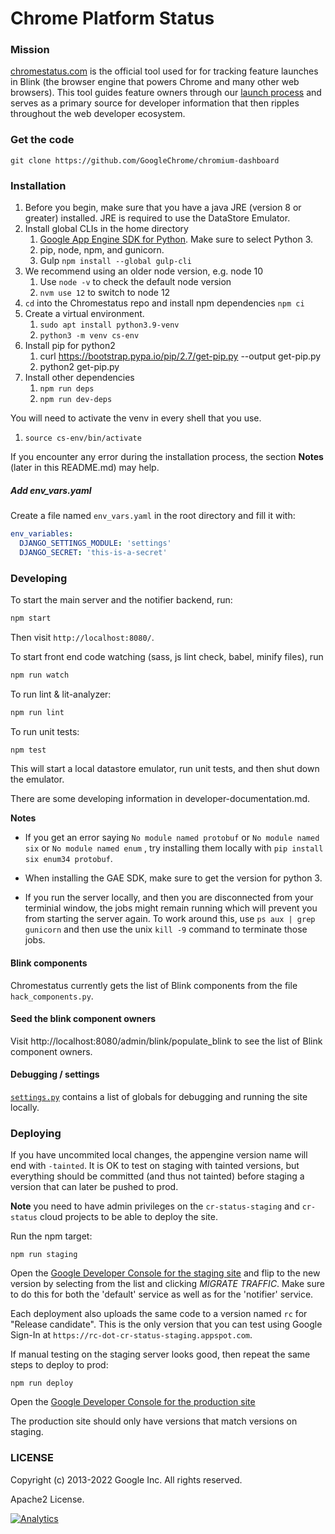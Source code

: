 Chrome Platform Status
==================

### Mission

[chromestatus.com](https://chromestatus.com/) is the official tool used for for tracking feature launches in Blink (the browser engine that powers Chrome and many other web browsers).  This tool guides feature owners through our [launch process](https://www.chromium.org/blink/launching-features/) and serves as a primary source for developer information that then ripples throughout the web developer ecosystem.

### Get the code

    git clone https://github.com/GoogleChrome/chromium-dashboard

### Installation
1. Before you begin, make sure that you have a java JRE (version 8 or greater) installed. JRE is required to use the DataStore Emulator.
1. Install global CLIs in the home directory
    1. [Google App Engine SDK for Python](https://cloud.google.com/appengine/docs/standard/python3/setting-up-environment). Make sure to select Python 3.
    1. pip, node, npm, and gunicorn.
    1. Gulp `npm install --global gulp-cli`
1. We recommend using an older node version, e.g. node 10
    1. Use `node -v` to check the default node version
    2. `nvm use 12` to switch to node 12
3. `cd` into the Chromestatus repo and install npm dependencies `npm ci`
4. Create a virtual environment.
    1. `sudo apt install python3.9-venv`
    1. `python3 -m venv cs-env`
5. Install pip for python2
    1. curl https://bootstrap.pypa.io/pip/2.7/get-pip.py --output get-pip.py
    1. python2 get-pip.py
6. Install other dependencies
    1. `npm run deps`
    1. `npm run dev-deps`

You will need to activate the venv in every shell that you use.
1. `source cs-env/bin/activate`


If you encounter any error during the installation process, the section **Notes** (later in this README.md) may help.

##### Add env_vars.yaml

Create a file named `env_vars.yaml` in the root directory and fill it with:

```yaml
env_variables:
  DJANGO_SETTINGS_MODULE: 'settings'
  DJANGO_SECRET: 'this-is-a-secret'
```

### Developing

To start the main server and the notifier backend, run:

```bash
npm start
```
Then visit `http://localhost:8080/`.

To start front end code watching (sass, js lint check, babel, minify files), run

```bash
npm run watch
```

To run lint & lit-analyzer:

```bash
npm run lint
```

To run unit tests:

```bash
npm test
```

This will start a local datastore emulator, run unit tests, and then shut down the emulator.

There are some developing information in developer-documentation.md.


**Notes**

- If you get an error saying `No module named protobuf` or `No module named six` or `No module named enum` , try installing them locally with `pip install six enum34 protobuf`.

- When installing the GAE SDK, make sure to get the version for python 3.

- If you run the server locally, and then you are disconnected from your terminial window, the jobs might remain running which will prevent you from starting the server again.  To work around this, use `ps aux | grep gunicorn` and then use the unix `kill -9` command to terminate those jobs.


#### Blink components

Chromestatus currently gets the list of Blink components from the file `hack_components.py`.

#### Seed the blink component owners

Visit http://localhost:8080/admin/blink/populate_blink to see the list of Blink component owners.

#### Debugging / settings

[`settings.py`](https://github.com/GoogleChrome/chromium-dashboard/blob/master/settings.py) contains a list
of globals for debugging and running the site locally.

### Deploying

If you have uncommited local changes, the appengine version name will end with `-tainted`.
It is OK to test on staging with tainted versions, but everything should be committed
(and thus not tainted) before staging a version that can later be pushed to prod.

**Note** you need to have admin privileges on the `cr-status-staging` and `cr-status`
cloud projects to be able to deploy the site.

Run the npm target:

    npm run staging

Open the [Google Developer
Console for the staging site](https://console.cloud.google.com/appengine/versions?project=cr-status-staging)
and flip to the new version by selecting from the list and clicking *MIGRATE TRAFFIC*. Make sure to do this for both the 'default' service as well as for the 'notifier' service.

Each deployment also uploads the same code to a version named `rc` for "Release candidate".  This is the only version that you can test using Google Sign-In at `https://rc-dot-cr-status-staging.appspot.com`.

If manual testing on the staging server looks good, then repeat the same steps to deploy to prod:

    npm run deploy

Open the [Google Developer
Console for the production site](https://console.cloud.google.com/appengine/versions?project=cr-status)

The production site should only have versions that match versions on staging.

### LICENSE

Copyright (c) 2013-2022 Google Inc. All rights reserved.

Apache2 License.


[![Analytics](https://ga-beacon.appspot.com/UA-39048143-2/GoogleChrome/chromium-dashboard/README)](https://github.com/igrigorik/ga-beacon)
